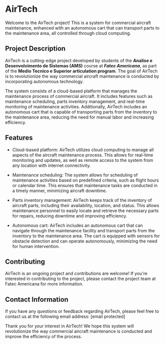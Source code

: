 # AirTech

Welcome to the AirTech project! This is a system for commercial aircraft maintenance, enhanced with an autonomous cart that can transport parts to the maintenance area, all controlled through cloud computing.

## Project Description

AirTech is a cutting-edge project developed by students of the **Analise e Desenvolvimento de Sistemas (AMS)** course at ***Fatec Americana***, as part of the **Medio Tecnico e Superior articulation program**. The goal of AirTech is to revolutionize the way commercial aircraft maintenance is conducted by incorporating autonomous technology.

The system consists of a cloud-based platform that manages the maintenance process of commercial aircraft. It includes features such as maintenance scheduling, parts inventory management, and real-time monitoring of maintenance activities. Additionally, AirTech includes an autonomous cart that is capable of transporting parts from the inventory to the maintenance area, reducing the need for manual labor and increasing efficiency.

## Features

- Cloud-based platform: AirTech utilizes cloud computing to manage all aspects of the aircraft maintenance process. This allows for real-time monitoring and updates, as well as remote access to the system from any location with internet connectivity.

- Maintenance scheduling: The system allows for scheduling of maintenance activities based on predefined criteria, such as flight hours or calendar time. This ensures that maintenance tasks are conducted in a timely manner, minimizing aircraft downtime.

- Parts inventory management: AirTech keeps track of the inventory of aircraft parts, including their availability, location, and status. This allows maintenance personnel to easily locate and retrieve the necessary parts for repairs, reducing downtime and improving efficiency.

- Autonomous cart: AirTech includes an autonomous cart that can navigate through the maintenance facility and transport parts from the inventory to the maintenance area. The cart is equipped with sensors for obstacle detection and can operate autonomously, minimizing the need for human intervention.

## Contributing

AirTech is an ongoing project and contributions are welcome! If you're interested in contributing to the project, please contact the project team at Fatec Americana for more information.

## Contact Information

If you have any questions or feedback regarding AirTech, please feel free to contact us at the following email address: [email protected]

Thank you for your interest in AirTech! We hope this system will revolutionize the way commercial aircraft maintenance is conducted and improve the efficiency of the process.
